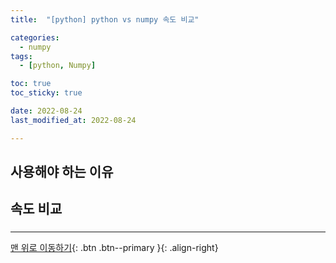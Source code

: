 ```yaml
---
title:  "[python] python vs numpy 속도 비교" 

categories: 
  - numpy
tags:
  - [python, Numpy]

toc: true
toc_sticky: true

date: 2022-08-24
last_modified_at: 2022-08-24

---
```




## 사용해야 하는 이유

## 속도 비교

### 

---



[맨 위로 이동하기](#){: .btn .btn--primary }{: .align-right}

